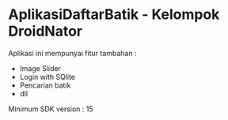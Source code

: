 # AplikasiDaftarBatik - Kelompok DroidNator

Aplikasi ini mempunyai fitur tambahan :

* Image Slider
* Login with SQlite
* Pencarian batik
* dll

Minimum SDK version : 15


